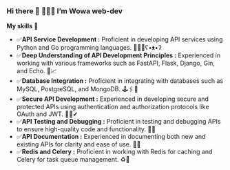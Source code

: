 ### Hi there 👋 🦖🦖🦖 I’m Wowa web-dev
  **My skills** 🤹 
- ✅**API Service Development :** Proficient in developing API services using Python and Go programming languages. 🥇🐍🐳ʕ•ᴥ•ʔ
- ✅**Deep Understanding of API Development Principles :** Experienced in working with various frameworks such as FastAPI, Flask, Django, Gin, and Echo. 🤿📈
- ✅**Database Integration :** Proficient in integrating with databases such as MySQL, PostgreSQL, and MongoDB. 🕹️🖇️💾
- ✅**Secure API Development :** Experienced in developing secure and protected APIs using authentication and authorization protocols like OAuth and JWT. 🧩🔑✔
- ✅**API Testing and Debugging :** Proficient in testing and debugging APIs to ensure high-quality code and functionality. 🎲🧪
- ✅**API Documentation :** Experienced in documenting both new and existing APIs for clarity and ease of use. 📝🚩
- ✅**Redis and Celery :** Proficient in working with Redis for caching and Celery for task queue management. ♻️🎯
  
<!--
**Wowa-Py/Wowa-Py** is a ✨ _special_ ✨ repository because its `README.md` (this file) appears on your GitHub profile.
### Hi there 👋
Here are some ideas to get you started:

- 🔭 I’m currently working on ...
- 🌱 I’m currently learning ...
- 👯 I’m looking to collaborate on ...
- 🤔 I’m looking for help with ...
- 💬 Ask me about ...
- 📫 How to reach me: ...
- 😄 Pronouns: ...
- ⚡ Fun fact: ...
-->
